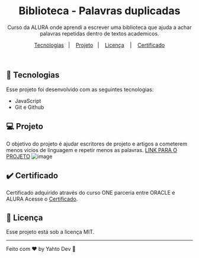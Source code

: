 <h1 align="center"> Biblioteca - Palavras duplicadas </h1>

<p align="center">
Curso da ALURA onde aprendi a escrever uma biblioteca que ajuda a achar palavras repetidas dentro de textos academicos.
</p>

<p align="center">
  <a href="#-tecnologias">Tecnologias</a>&nbsp;&nbsp;&nbsp;|&nbsp;&nbsp;&nbsp;
  <a href="#-projeto">Projeto</a>&nbsp;&nbsp;&nbsp;|&nbsp;&nbsp;&nbsp;
  <a href="#memo-licença">Licença</a>
  &nbsp;&nbsp;&nbsp;|&nbsp;&nbsp;&nbsp;
  <a href="#-certificado"> Certificado</a>
</p>

<br>

## 🚀 Tecnologias

Esse projeto foi desenvolvido com as seguintes tecnologias:

- JavaScript
- Git e Github

## 💻 Projeto

O objetivo do projeto é ajudar escritores de projeto e artigos a cometerem menos vicios de linguagem e repetir menos as palavras.
[LINK PARA O PROJETO](none)
![image](none)




## :heavy_check_mark: Certificado

Certificado adquirido através do curso ONE parceria entre ORACLE e ALURA Acesse o [Certificado](none).

## :memo: Licença

Esse projeto está sob a licença MIT.

---

Feito com ♥ by Yahto Dev :maple_leaf:
